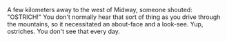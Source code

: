 A few kilometers away to the west of Midway, someone shouted: "OSTRICH!" You don't normally hear that sort of thing as you drive through the mountains, so it necessitated an about-face and a look-see. Yup, ostriches. You don't see that every day. 